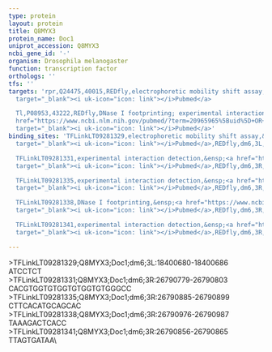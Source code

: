 ```yaml
---
type: protein
layout: protein
title: Q8MYX3
protein_name: Doc1
uniprot_accession: Q8MYX3
ncbi_gene_id: '-'
organism: Drosophila melanogaster
function: transcription factor
orthologs: ''
tfs: ''
targets: 'rpr,Q24475,40015,REDfly,electrophoretic mobility shift assay,&ensp;<a href="https://www.ncbi.nlm.nih.gov/pubmed/?term=19282966%5Buid%5D+OR+20965965%5Buid%5D"
  target="_blank"><i uk-icon="icon: link"></i>Pubmed</a>

  Tl,P08953,43222,REDfly,DNase I footprinting; experimental interaction detection,&ensp;<a
  href="https://www.ncbi.nlm.nih.gov/pubmed/?term=20965965%5Buid%5D+OR+15870289%5Buid%5D"
  target="_blank"><i uk-icon="icon: link"></i>Pubmed</a>'
binding_sites: 'TFLinkLT09281329,electrophoretic mobility shift assay,&ensp;<a href="https://www.ncbi.nlm.nih.gov/pubmed/?term=19282966;20965965%5Buid%5D"
  target="_blank"><i uk-icon="icon: link"></i>Pubmed</a>,REDfly,dm6,3L,18400680,18400686,NA

  TFLinkLT09281331,experimental interaction detection,&ensp;<a href="https://www.ncbi.nlm.nih.gov/pubmed/?term=15870289;20965965%5Buid%5D"
  target="_blank"><i uk-icon="icon: link"></i>Pubmed</a>,REDfly,dm6,3R,26790779,26790803,NA

  TFLinkLT09281335,experimental interaction detection,&ensp;<a href="https://www.ncbi.nlm.nih.gov/pubmed/?term=15870289;20965965%5Buid%5D"
  target="_blank"><i uk-icon="icon: link"></i>Pubmed</a>,REDfly,dm6,3R,26790885,26790899,NA

  TFLinkLT09281338,DNase I footprinting,&ensp;<a href="https://www.ncbi.nlm.nih.gov/pubmed/?term=15870289;20965965%5Buid%5D"
  target="_blank"><i uk-icon="icon: link"></i>Pubmed</a>,REDfly,dm6,3R,26790976,26790987,NA

  TFLinkLT09281341,experimental interaction detection,&ensp;<a href="https://www.ncbi.nlm.nih.gov/pubmed/?term=15870289;20965965%5Buid%5D"
  target="_blank"><i uk-icon="icon: link"></i>Pubmed</a>,REDfly,dm6,3R,26790856,26790865,NA'

---
```

\>TFLinkLT09281329;Q8MYX3;Doc1;dm6;3L:18400680-18400686\ATCCTCT\\>TFLinkLT09281331;Q8MYX3;Doc1;dm6;3R:26790779-26790803\CACGTGGTGTGGTGTGGTGTGGGCC\\>TFLinkLT09281335;Q8MYX3;Doc1;dm6;3R:26790885-26790899\CTTCACATGCAGCAC\\>TFLinkLT09281338;Q8MYX3;Doc1;dm6;3R:26790976-26790987\TAAAGACTCACC\\>TFLinkLT09281341;Q8MYX3;Doc1;dm6;3R:26790856-26790865\TTAGTGATAA\